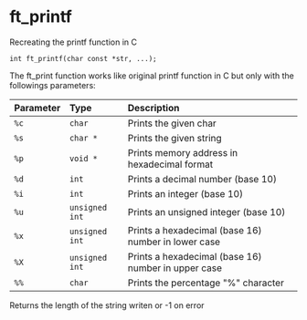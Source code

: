 # ft_printf

Recreating the printf function in C

```
int ft_printf(char const *str, ...);
```

The ft_print function works like original printf function in C but only with the followings parameters:


| Parameter | Type     | Description                |
| :-------- | :------- | :------------------------- |
| `%c` | `char` | Prints the given char |
| `%s` | `char *` | Prints the given string |
| `%p` | `void *` | Prints memory address in hexadecimal format |
| `%d` | `int` | Prints a decimal number (base 10) |
| `%i` | `int` | Prints an integer (base 10) |
| `%u` | `unsigned int` | Prints an unsigned integer (base 10) |
| `%x` | `unsigned int` | Prints a hexadecimal (base 16) number in lower case|
| `%X` | `unsigned int` | Prints a hexadecimal (base 16) number in upper case|
| `%%` | `char` | Prints the percentage "%" character|

Returns the length of the string writen or -1 on error
